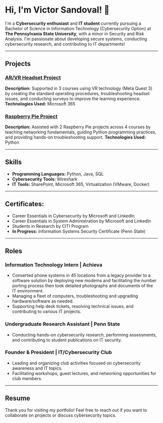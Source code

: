 # Hi, I'm Victor Sandoval! 👋

I'm a **Cybersecurity enthusiast** and **IT student** currently pursuing a Bachelor of Science in Information Technology (Cybersecurity Option) at **The Pennsylvania State University**, with a minor in Security and Risk Analysis. I'm passionate about developing secure systems, conducting cybersecurity research, and contributing to IT departments!

---

## Projects

### [AR/VR Headset Project](#)
**Description:** Supported in 3 courses using VR technology (Meta Quest 3) by creating the standard operating procedures, troubleshooting headset issues, and conducting surveys to improve the learning experience. 
**Technologies Used:** Microsoft 365

### [Raspberry Pie Project](#)
**Description:** Assisted with 2 Raspberry Pie projects across 4 courses by teaching networking fundamentals, guiding Python programming practices, and providing hands-on troubleshooting support. 
**Technologies Used:** Python

---

## Skills

- **Programming Languages:** Python, Java, SQL
- **Cybersecurity Tools:** Wireshark
- **IT Tools:** SharePoint, Microsoft 365, Virtualization (VMware, Docker)

---

## **Certificates:**
- Career Essentials in Cybersecurity by Microsoft and LinkedIn  
- Career Essentials in System Administration by Microsoft and LinkedIn  
- Students in Research by CITI Program  
- **In Progress:** Information Systems Security Certificate (Penn State)  

---

## Roles

### Information Technology Intern | **Achieva** 
- Converted phone systems in 45 locations from a legacy provider to a software solution by deploying new modems and facilitating the number porting process then took detailed photographs and 
  documents of the IT environment.
- Managing a fleet of computers, troubleshooting and upgrading hardware/software as needed.
- Supporting help desk tickets, resolving technical issues, and contributing to various IT projects.

### Undergraduate Research Assistant | **Penn State**   
- Conducting hands-on cybersecurity research, performing assessments, and contributing to student publications on IT security.

### Founder & President | **IT/Cybersecurity Club**  
- Leading and organizing club activities focused on cybersecurity awareness and IT topics.
- Facilitating workshops, guest lectures, and networking opportunities for club members.

---

## Resume



Thank you for visiting my portfolio! Feel free to reach out if you want to collaborate on projects or discuss cybersecurity topics.
